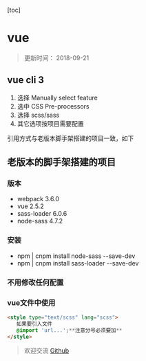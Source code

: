 [toc]

# vue
> 更新时间： 2018-09-21
## vue cli 3
1. 选择 Manually select feature
2. 选中 CSS Pre-processors
3. 选择 scss/sass
4. 其它选项按项目需要配置

引用方式与老版本脚手架搭建的项目一致，如下

## 老版本的脚手架搭建的项目
### 版本
- webpack 3.6.0
- vue 2.5.2
- sass-loader 6.0.6
- node-sass 4.7.2

### 安装
- npm | cnpm install node-sass --save-dev
- npm | cnpm install sass-loader --save-dev

### 不用修改任何配置

### vue文件中使用

```html
<style type="text/scss" lang="scss">
   如果要引入文件
   @import 'url...';**注意分号必须要加**
</style>
```

> 欢迎交流 [Github](https://github.com/WarrenHewitt/blog-note)